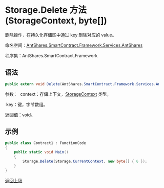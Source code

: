 # Storage.Delete 方法 (StorageContext, byte[])

删除操作，在持久化存储区中通过 key 删除对应的 value。

命名空间：[AntShares.SmartContract.Framework.Services.AntShares](../../AntShares.md)

程序集：AntShares.SmartContract.Framework

## 语法

```c#
public extern void Delete(AntShares.SmartContract.Framework.Services.AntShares.StorageContext context, byte[] key)
```

参数：
​	context：存储上下文，[StorageContext](../StorageContex.md) 类型。

​	key：键，字节数组。

返回值：void。

## 示例

```c#
public class Contract1 : FunctionCode
{
    public static void Main()
    {
        Storage.Delete(Storage.CurrentContext, new byte[] { 0 });
    }
}
```



[返回上级](../Storage.md)